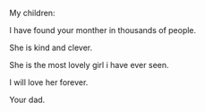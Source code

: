 My children:

I have found your monther in thousands of people.

She is kind and clever.

She is the most lovely girl i have ever seen.

I will love her forever.



Your dad.
